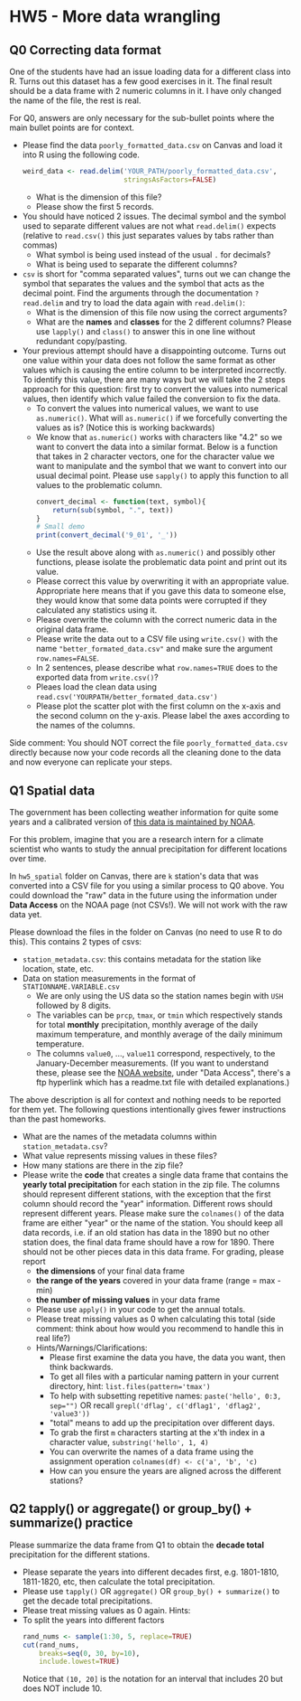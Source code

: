 # HW5 - More data wrangling

## Q0 Correcting data format
One of the students have had an issue loading data for a different class into R.
Turns out this dataset has a few good exercises in it. The final result
should be a data frame with 2 numeric columns in it. I have only
changed the name of the file, the rest is real.

For Q0, answers are only necessary for the sub-bullet points where the main bullet
points are for context.

- Please find the data `poorly_formatted_data.csv` on Canvas and load
  it into R using the following code.
  ```r
  weird_data <- read.delim('YOUR_PATH/poorly_formatted_data.csv',
                           stringsAsFactors=FALSE)
  ```
  - What is the dimension of this file?
  - Please show the first 5 records.
- You should have noticed 2 issues. The decimal symbol and the symbol used
  to separate different values are not what `read.delim()` expects (relative to `read.csv()` this just separates values by tabs rather than commas)
  - What symbol is being used instead of the usual `.` for decimals?
  - What is being used to separate the different columns?
- `csv` is short for "comma separated values", turns out we can change
  the symbol that separates the values and the symbol that acts as the decimal point.
  Find the arguments through the documentation `?read.delim` and try to load the data again with `read.delim()`:
  - What is the dimension of this file now using the correct arguments?
  - What are the **names** and **classes** for the 2 different columns? Please use `lapply()` and `class()` to answer this in one line without redundant copy/pasting.
- Your previous attempt should have a disappointing outcome. Turns out one value within your data does not follow the same format as other values which is causing the entire column to be interpreted incorrectly. To identify this value, there are many ways but we will take the 2 steps approach for this question: first try to convert the values into numerical values, then identify which value failed the conversion to fix the data.
  - To convert the values into numerical values, we want to use `as.numeric()`. What will `as.numeric()` if we forcefully converting the values as is? (Notice this is working backwards)
  - We know that `as.numeric()` works with characters like "4.2" so we want to convert the data into a similar format. Below is a function that takes in 2 character vectors, one for the character value we want to manipulate and the symbol that we want to convert into our usual decimal point. Please use `sapply()` to apply this function to all values to the problematic column.
    ```r
    convert_decimal <- function(text, symbol){
        return(sub(symbol, ".", text))
    }
    # Small demo
    print(convert_decimal('9_01', '_'))
    ```
  - Use the result above along with `as.numeric()` and possibly other functions, please isolate the problematic data point and print out its value.
  - Please correct this value by overwriting it with an appropriate value. Appropriate here means that if you gave this data to someone else, they would know that some data points were corrupted if they calculated any statistics using it.
  - Please overwrite the column with the correct numeric data in the original data frame.
  - Please write the data out to a CSV file using `write.csv()` with the name `"better_formated_data.csv"` and make sure the argument `row.names=FALSE`.
  - In 2 sentences, please describe what `row.names=TRUE` does to the exported data from `write.csv()`?
  - Pleaes load the clean data using `read.csv('YOURPATH/better_formated_data.csv')`
  - Please plot the scatter plot with the first column on the x-axis and the second column on the y-axis. Please label the axes according to the names of the columns.

Side comment: You should NOT correct the file `poorly_formatted_data.csv` directly because now your code records all the cleaning done to the data and now everyone can replicate your steps.

## Q1 Spatial data
The government has been collecting weather information for quite some years and 
a calibrated version of [this data is maintained by NOAA](https://www.ncdc.noaa.gov/ushcn/introduction).

For this problem, imagine that you are a research intern for a climate scientist
who wants to study the annual precipitation for different locations over time.

In `hw5_spatial` folder on Canvas, there are `k` station's data that was converted into a CSV file for
you using a similar process to Q0 above. You could download the "raw" data in the future using
the information under **Data Access** on the NOAA page (not CSVs!). We will not work with the raw data yet.

Please download the files in the folder on Canvas (no need to use R to do this).
This contains 2 types of csvs:
- `station_metadata.csv`: this contains metadata for the station like location, state, etc.
- Data on station measurements in the format of `STATIONNAME.VARIABLE.csv`
  - We are only using the US data so the station names begin with `USH` followed by 8 digits.
  - The variables can be `prcp`, `tmax`, or `tmin` which respectively stands for total **monthly** precipitation, monthly average of the daily maximum temperature, and monthly average of the daily minimum temperature.
  - The columns `value0`, ..., `value11` correspond, respectively, to the January-December measurements.
(If you want to understand these, please see the [NOAA website](https://www.ncdc.noaa.gov/ushcn/introduction), under "Data Access", there's a ftp hyperlink which has a readme.txt file with detailed explanations.)

The above description is all for context and nothing needs to be reported for them yet. The following questions intentionally gives fewer instructions than the past homeworks.

- What are the names of the metadata columns within `station_metadata.csv`? 
- What value represents missing values in these files?
- How many stations are there in the zip file?
- Please write the **code** that creates a single data frame that contains the **yearly
  total precipitation** for each station in the zip file. The columns should represent
  different stations, with the exception that the first column should record the "year"
  information. Different rows should represent different years. Please make sure the `colnames()`
  of the data frame are either "year" or the name of the station.
  You should keep all data records, i.e. if an old station has data in the 1890 but no other station does, the final data frame should have a row for 1890. There should not be other pieces data in this data frame. For grading, please report
  - **the dimensions** of your final data frame
  - **the range of the years** covered in your data frame (range = max - min)
  - **the number of missing values** in your data frame
  - Please use `apply()` in your code to get the annual totals.
  - Please treat missing values as 0 when calculating this total (side comment: think about how would you recommend to handle this in real life?)
  - Hints/Warnings/Clarifications:
    - Please first examine the data you have, the data you want, then think backwards.
    - To get all files with a particular naming pattern in your current directory, hint: `list.files(pattern='tmax')`
    - To help with subsetting repetitive names: `paste('hello', 0:3, sep="")` OR recall `grepl('dflag', c('dflag1', 'dflag2', 'value3'))`
    - "total" means to add up the precipitation over different days.
    - To grab the first `m` characters starting at the x'th index in a character value, `substring('hello', 1, 4)`
    - You can overwrite the names of a data frame using the assignment operation `colnames(df) <- c('a', 'b', 'c)`
    - How can you ensure the years are aligned across the different stations?


## Q2 tapply() or aggregate() or group_by() + summarize() practice
Please summarize the data frame from Q1 to obtain the **decade total** precipitation for the different stations.
- Please separate the years into different decades first, e.g. 1801-1810, 1811-1820, etc, then calculate the total
precipitation.
- Please use `tapply()` OR `aggregate()` OR `group_by() + summarize()` to get the decade total precipitations.
- Please treat missing values as 0 again.
Hints:
- To split the years into different factors
  ```r
  rand_nums <- sample(1:30, 5, replace=TRUE)
  cut(rand_nums,
      breaks=seq(0, 30, by=10),
      include.lowest=TRUE)
  ```
  Notice that `(10, 20]` is the notation for an interval that includes 20 but does NOT include 10.
